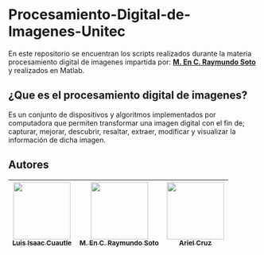 <h1>Procesamiento-Digital-de-Imagenes-Unitec</h1>
<p>En este repositorio se encuentran los scripts realizados durante la materia procesamiento digital de imagenes impartida por: 
<b><a href="https://github.com/raymundosoto">M. En C. Raymundo Soto</a></b> y realizados en Matlab.</p> 
<h2>¿Que es el procesamiento digital de imagenes?</h2>
<p>Es un conjunto de dispositivos y algoritmos implementados por computadora que permiten transformar una imagen digital con el fin de; capturar, mejorar, descubrir, resaltar, extraer, modificar y visualizar  la información de dicha imagen.</p>
<h2>Autores</h2>

|  [<img src="https://avatars.githubusercontent.com/u/65583500?v=4" width=115><br><sub>Luis Isaac Cuautle</sub>](https://github.com/IsaacCuautle) | [<img src="https://avatars.githubusercontent.com/u/72757419?v=4" width=115><br><sub>M. En C. Raymundo Soto</sub>](https://github.com/raymundosoto) | [<img src="https://avatars.githubusercontent.com/u/114626263?v=4" width=115><br><sub>Ariel Cruz</sub>](https://github.com/ArixlCP) 
| :---: | :---: | :---: |
